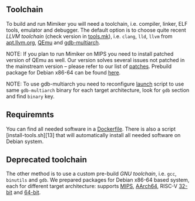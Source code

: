 Toolchain
---

To build and run Mimiker you will need a toolchain, i.e. compiler, linker, ELF
tools, emulator and debugger. The default option is to choose quite recent
_LLVM toolchain_ (check version in [tools.mk][6]), i.e. `clang`, `lld`, `llvm`
from [apt.llvm.org][7], [QEmu][11] and [gdb-multiarch][8].

NOTE:
If you plan to run Mimiker on MIPS you need to install patched version of QEmu
as well. Our version solves several issues not patched in the mainstream version
– please refer to our list of [patches][10]. Prebuild package for Debian x86-64
can be found [here][5].

NOTE:
To use gdb-multiarch you need to reconfigure [launch][9] script to use same
`gdb-multiarch` binary for each target architecture, look for `gdb` section and
find `binary` key.

## Requiremnts
You can find all needed software in a [Dockerfile][12]. There is also a script
[install-tools.sh][13] that will automatically install all needed software on
Debian system.

## Deprecated toolchain
The other method is to use a custom pre-build _GNU toolchain_, i.e. `gcc`,
`binutils` and `gdb`. We prepared packages for Debian x86-64 based system, each
for different target architecture: supports [MIPS][1], [AArch64][2],
RISC-V [32-bit][3] and [64-bit][4].

[1]: http://mimiker.ii.uni.wroc.pl/download/mipsel-mimiker-elf_latest_amd64.deb
[2]: http://mimiker.ii.uni.wroc.pl/download/aarch64-mimiker-elf_latest_amd64.deb
[3]: http://mimiker.ii.uni.wroc.pl/download/riscv32-mimiker-elf_latest_amd64.deb
[4]: http://mimiker.ii.uni.wroc.pl/download/riscv64-mimiker-elf_latest_amd64.deb
[5]: http://mimiker.ii.uni.wroc.pl/download/qemu-mimiker_latest_amd64.deb
[6]: ../blob/master/build/tools.mk
[7]: https://apt.llvm.org/
[8]: https://packages.debian.org/sid/gdb-multiarch
[9]: ../blob/master/launch
[10]: ../blob/master/toolchain/qemu-mimiker/patches
[11]: https://www.qemu.org/
[12]: ../blob/master/Dockerfile
[14]: ../blob/master/install-tools.sh
